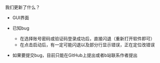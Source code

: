 我们更新了什么？

* GUI界面


* 已知bug
  * 在选择账号密码或验证码登录成功后，直接闪退（重新打开软件即可）
  * 在点击启动后，有一定可能闪退以及部分行显示错误，正在定位改错误


* 如果要提交bug，目前只能在GitHub上提出或者b站联系作者提出